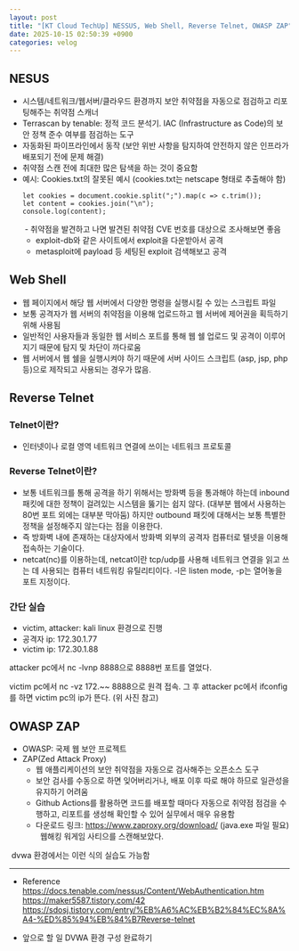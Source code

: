 ```yaml
---
layout: post
title: "[KT Cloud TechUp] NESSUS, Web Shell, Reverse Telnet, OWASP ZAP"
date: 2025-10-15 02:50:39 +0900
categories: velog
---
```


<h2 id="nesus">NESUS</h2>
<ul>
<li>시스템/네트워크/웹서버/클라우드 환경까지 보안 취약점을 자동으로 점검하고 리포팅해주는 취약점 스캐너
<img alt="" src="/assets/images/hosooinmymind/images/hosooinmymind/post/9ee94988-7b9f-4077-aed0-11452236a25f/image.png"/></li>
<li>Terrascan by tenable: 정적 코드 분석기. IAC (Infrastructure as Code)의 보안 정책 준수 여부를 점검하는 도구</li>
<li>자동화된 파이프라인에서 동작 (보안 위반 사항을 탐지하여 안전하지 않은 인프라가 배포되기 전에 문제 해결)</li>
<li>취약점 스캔 전에 최대한 많은 탐색을 하는 것이 중요함</li>
<li>예시: Cookies.txt의 잘못된 예시 (cookies.txt는 netscape 형태로 추출해야 함)<pre><code>let cookies = document.cookie.split(";").map(c =&gt; c.trim());
let content = cookies.join("\n");
console.log(content);</code></pre><img alt="" src="/assets/images/hosooinmymind/images/hosooinmymind/post/860a74a8-eabb-4da3-8416-88897a6c5b14/image.png"/>
<img alt="" src="/assets/images/hosooinmymind/images/hosooinmymind/post/5f627d74-cb22-4202-ad67-bdc03808b9f9/image.png"/>- 취약점을 발견하고 나면 발견된 취약점 CVE 번호를 대상으로 조사해보면 좋음<ul>
<li>exploit-db와 같은 사이트에서 exploit을 다운받아서 공격</li>
<li>metasploit에 payload 등 세팅된 exploit 검색해보고 공격</li>
</ul>
</li>
</ul>
<h2 id="web-shell">Web Shell</h2>
<ul>
<li>웹 페이지에서 해당 웹 서버에서 다양한 명령을 실행시킬 수 있는 스크립트 파일</li>
<li>보통 공격자가 웹 서버의 취약점을 이용해 업로드하고 웹 서버에 제어권을 획득하기 위해 사용됨</li>
<li>일반적인 사용자들과 동일한 웹 서비스 포트를 통해 웹 쉘 업로드 및 공격이 이루어지기 때문에 탐지 및 차단이 까다로움</li>
<li>웹 서버에서 웹 쉘을 실행시켜야 하기 때문에 서버 사이드 스크립트 (asp, jsp, php 등)으로 제작되고 사용되는 경우가 많음.</li>
</ul>
<h2 id="reverse-telnet">Reverse Telnet</h2>
<h3 id="telnet이란">Telnet이란?</h3>
<ul>
<li>인터넷이나 로컬 영역 네트워크 연결에 쓰이는 네트워크 프로토콜</li>
</ul>
<h3 id="reverse-telnet이란">Reverse Telnet이란?</h3>
<ul>
<li>보통 네트워크를 통해 공격을 하기 위해서는 방화벽 등을 통과해야 하는데 inbound 패킷에 대한 정책이 걸려있는 시스템을 뚫기는 쉽지 않다. (대부분 웹에서 사용하는 80번 포트 외에는 대부분 막아둠) 하지만 outbound 패킷에 대해서는 보통 특별한 정책을 설정해주지 않는다는 점을 이용한다.</li>
<li>즉 방화벽 내에 존재하는 대상자에서 방화벽 외부의 공격자 컴퓨터로 텔넷을 이용해 접속하는 기술이다.</li>
<li>netcat(nc)를 이용하는데, netcat이란 tcp/udp를 사용해 네트워크 연결을 읽고 쓰는 데 사용되는 컴퓨터 네트워킹 유틸리티이다. -l은 listen mode, -p는 열어놓을 포트 지정이다.</li>
</ul>
<h3 id="간단-실습">간단 실습</h3>
<ul>
<li>victim, attacker: kali linux 환경으로 진행</li>
<li>공격자 ip: 172.30.1.77</li>
<li>victim ip: 172.30.1.88</li>
</ul>
<p><img alt="" src="/assets/images/hosooinmymind/images/hosooinmymind/post/458b453d-bac3-4897-b32e-0995ac702db3/image.png"/>attacker pc에서 nc -lvnp 8888으로 8888번 포트를 열었다.</p>
<p><img alt="" src="/assets/images/hosooinmymind/images/hosooinmymind/post/6ff6c1da-1ae5-4ae3-aaf8-25ac5bf439a7/image.png"/>victim pc에서 nc -vz 172.~~ 8888으로 원격 접속.
그 후 attacker pc에서 ifconfig를 하면 victim pc의 ip가 뜬다. (위 사진 참고)</p>
<h2 id="owasp-zap">OWASP ZAP</h2>
<ul>
<li>OWASP: 국제 웹 보안 프로젝트</li>
<li>ZAP(Zed Attack Proxy)<ul>
<li>웹 애플리케이션의 보안 취약점을 자동으로 검사해주는 오픈소스 도구</li>
<li>보안 검사를 수동으로 하면 잊어버리거나, 배포 이후 따로 해야 하므로 일관성을 유지하기 어려움</li>
<li>Github Actions를 활용하면 코드를 배포할 때마다 자동으로 취약점 점검을 수행하고, 리포트를 생성해 확인할 수 있어 실무에서 매우 유용함</li>
<li>다운로드 링크: <a href="https://www.zaproxy.org/download/">https://www.zaproxy.org/download/</a> (java.exe 파일 필요)
<img alt="" src="/assets/images/hosooinmymind/images/hosooinmymind/post/1b21e3e2-0617-4ed8-8660-0941c31fe0d2/image.png"/>
<img alt="" src="/assets/images/hosooinmymind/images/hosooinmymind/post/02df57ab-1fc2-4a34-9af0-d6b75a5c2150/image.png"/>
웹해킹 워게임 사티으를 스캔해보았다.</li>
</ul>
</li>
</ul>
<p><img alt="" src="/assets/images/hosooinmymind/images/hosooinmymind/post/2de309d4-22e4-45ab-ab88-c576bc6add8e/image.png"/>
dvwa 환경에서는 이런 식의 실습도 가능함</p>
<hr/>
<ul>
<li><p>Reference
<a href="https://docs.tenable.com/nessus/Content/WebAuthentication.htm">https://docs.tenable.com/nessus/Content/WebAuthentication.htm</a>
<a href="https://maker5587.tistory.com/42">https://maker5587.tistory.com/42</a>
<a href="https://sdosj.tistory.com/entry/%EB%A6%AC%EB%B2%84%EC%8A%A4-%ED%85%94%EB%84%B7Reverse-telnet">https://sdosj.tistory.com/entry/%EB%A6%AC%EB%B2%84%EC%8A%A4-%ED%85%94%EB%84%B7Reverse-telnet</a></p>
</li>
<li><p>앞으로 할 일
DVWA 환경 구성 완료하기</p>
</li>
</ul>
